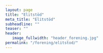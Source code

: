 ```yaml
---
layout: page
title: "Elitstöd"
meta_title: "Elitstöd"
subheadline: ""
teaser: ""
header:
   image_fullwidth: "header_forening.jpg"
permalink: "/forening/elitstod/"
---
```

